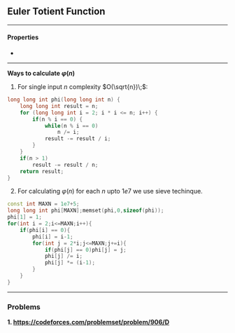 ## Euler Totient Function
-----------------------------------------------------
#### Properties
 - 

-----------------------------------------------------
**Ways to calculate $\varphi(n)$** 

1. For single input $n$ complexity $O(\sqrt{n})\;$: 
```cpp
long long int phi(long long int n) {
    long long int result = n;
    for (long long int i = 2; i * i <= n; i++) {
        if(n % i == 0) {
            while(n % i == 0)
                n /= i;
            result -= result / i;
        }
    }
    if(n > 1)
        result -= result / n;
    return result;
}
```
2. For calculating $\varphi(n)$ for each $n$ upto $1e7$ we use sieve techinque.
```cpp
const int MAXN = 1e7+5;
long long int phi[MAXN];memset(phi,0,sizeof(phi));
phi[1] = 1;
for(int i = 2;i<=MAXN;i++){
    if(phi[i] == 0){
        phi[i] = i-1;
        for(int j = 2*i;j<=MAXN;j+=i){
            if(phi[j] == 0)phi[j] = j;
            phi[j] /= i;
            phi[j] *= (i-1);
        }
    }
}
```



-----------------------------------------------------
### Problems
**1. https://codeforces.com/problemset/problem/906/D**


   